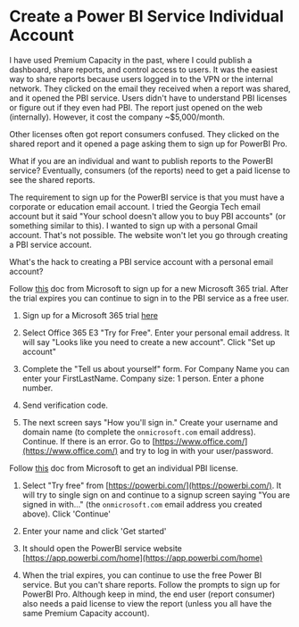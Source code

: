 # Create a Power BI Service Individual Account

I have used Premium Capacity in the past, where I could publish a dashboard, share reports, and control access to users. It was the easiest way to share reports because users logged in to the VPN or the internal network. They clicked on the email they received when a report was shared, and it opened the PBI service. Users didn't have to understand PBI licenses or figure out if they even had PBI. The report just opened on the web (internally). However, it cost the company ~$5,000/month.

Other licenses often got report consumers confused. They clicked on the shared report and it opened a page asking them to sign up for PowerBI Pro.

What if you are an individual and want to publish reports to the PowerBI service? Eventually, consumers (of the reports) need to get a paid license to see the shared reports.

The requirement to sign up for the PowerBI service is that you must have a corporate or education email account. I tried the Georgia Tech email account but it said "Your school doesn't allow you to buy PBI accounts" (or something similar to this). I wanted to sign up with a personal Gmail account. That's not possible. The website won't let you go through creating a PBI service account.

What's the hack to creating a PBI service account with a personal email account?

Follow [this](https://learn.microsoft.com/en-us/power-bi/enterprise/service-admin-signing-up-for-power-bi-with-a-new-office-365-trial) doc from Microsoft to sign up for a new Microsoft 365 trial. After the trial expires you can continue to sign in to the PBI service as a free user.

1. Sign up for a Microsoft 365 trial [here](https://www.microsoft.com/microsoft-365/business/compare-more-office-365-for-business-plans)

2. Select Office 365 E3 "Try for Free". Enter your personal email address. It will say "Looks like you need to create a new account". Click "Set up account"

3. Complete the "Tell us about yourself" form. For Company Name you can enter your FirstLastName. Company size: 1 person. Enter a phone number.

4. Send verification code.

5. The next screen says "How you'll sign in." Create your username and domain name (to complete the `onmicrosoft.com` email address). Continue. If there is an error. Go to [https://www.office.com/](https://www.office.com/) and try to log in with your user/password.

Follow [this](https://learn.microsoft.com/en-us/power-bi/fundamentals/service-self-service-signup-for-power-bi) doc from Microsoft to get an individual PBI license.

1. Select "Try free" from [https://powerbi.com/](https://powerbi.com/). It will try to single sign on and continue to a signup screen saying "You are signed in with..." (the `onmicrosoft.com` email address you created above). Click 'Continue'

2. Enter your name and click 'Get started'

3. It should open the PowerBI service website [https://app.powerbi.com/home](https://app.powerbi.com/home)

4. When the trial expires, you can continue to use the free Power BI service. But you can't share reports. Follow the prompts to sign up for PowerBI Pro. Although keep in mind, the end user (report consumer) also needs a paid license to view the report (unless you all have the same Premium Capacity account).